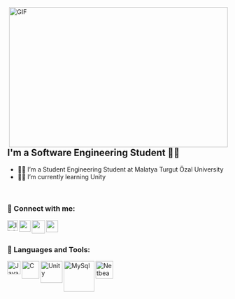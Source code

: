 <img align="right" alt="GIF" src="https://github.com/abhisheknaiidu/abhisheknaiidu/blob/master/code.gif?raw=true" width="500" height="320" />


## I'm a Software Engineering Student 👨‍🎓
- 👨‍💻 I’m a Student Engineering Student at Malatya Turgut Özal University
- 👨‍💻 I’m currently learning Unity

<br />


### 📩 Connect with me:

[<img align="left" alt="linkedin | LinkedIn" width="24px" src="https://raw.githubusercontent.com/peterthehan/peterthehan/master/assets/linkedin.svg" />][linkedin]
[<img align="left" height="26" width="26" src="https://upload.wikimedia.org/wikipedia/commons/thumb/e/e7/Instagram_logo_2016.svg/2048px-Instagram_logo_2016.svg.png" />][instagram]
[<img align="left" height="30" width="30" src="https://upload.wikimedia.org/wikipedia/commons/2/2e/Gmail_2020.png" />][gmail]
[<img align="left" height="27" width="27" src="https://upload.wikimedia.org/wikipedia/commons/thumb/4/4f/Twitter-logo.svg/584px-Twitter-logo.svg.png" />][twitter]


<br />

[linkedin]: https://www.linkedin.com/in/umut-sefkan-sak-944353236/
[instagram]: https://www.instagram.com/umut___sak/?hl=tr
[gmail]: mailto:umut.sefkan4@gmail.com
[twitter]: https://twitter.com/umut__sak?t=UrPeSdGM1bz-J0bJLiwyMw&s=09





<br />

### 🔧 Languages and Tools:
[<img align="left" alt="Java" width="30px" src="https://upload.wikimedia.org/wikipedia/tr/thumb/2/2e/Java_Logo.svg/800px-Java_Logo.svg.png" />][Java]
[<img align="left" alt="C" width="40px" src="https://upload.wikimedia.org/wikipedia/commons/thumb/1/18/C_Programming_Language.svg/695px-C_Programming_Language.svg.png" />][C]
[<img align="left" alt="Unity" width="50px" src="https://user-images.githubusercontent.com/109917881/180661540-39a3c2b4-75ee-412e-b190-ea5e13c30d14.png" />][Unity]
[<img align="left" alt="MySql" width="70px" src="https://logo-download.com/wp-content/data/images/png/MySQL-logo.png" />][MySql]
[<img align="left" alt="Netbeans" width="40px" src="https://user-images.githubusercontent.com/109917881/180662042-e8841a3f-f3e9-4af3-bc73-f15974eeade3.png" />][Netbeans]


<br />

[Java]: https://www.java.com/
[C]: https://en.wikipedia.org/wiki/C_(programming_language)
[Unity]: https://unity.com/
[MySql]: https://www.mysql.com/
[Netbeans]: https://netbeans.apache.org/


<br />



